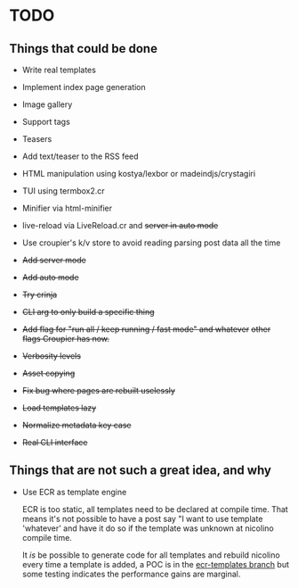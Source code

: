 # TODO

## Things that could be done

* Write real templates
* Implement index page generation
* Image gallery
* Support tags
* Teasers
* Add text/teaser to the RSS feed
* HTML manipulation using kostya/lexbor or madeindjs/crystagiri
* TUI using termbox2.cr
* Minifier via html-minifier
* live-reload via LiveReload.cr and ~~server in auto mode~~
* Use croupier's k/v store to avoid reading parsing post data
  all the time

* ~~Add server mode~~
* ~~Add auto mode~~
* ~~Try crinja~~
* ~~CLI arg to only build a specific thing~~
* ~~Add flag for "run all / keep running / fast mode" and whatever~~
  ~~other flags Croupier has now.~~
* ~~Verbosity levels~~
* ~~Asset copying~~
* ~~Fix bug where pages are rebuilt uselessly~~
* ~~Load templates lazy~~
* ~~Normalize metadata key case~~
* ~~Real CLI interface~~

## Things that are not such a great idea, and why

* Use ECR as template engine

  ECR is too static, all templates need to be declared
  at compile time. That means it's not possible to have
  a post say "I want to use template 'whatever' and
  have it do so if the template was unknown at nicolino
  compile time.

  It *is* be possible to generate code for all templates
  and rebuild nicolino every time a template is added,
  a POC is in the [ecr-templates branch](https://github.com/ralsina/nicolino/tree/ecr-templates)
  but some testing indicates the performance gains are
  marginal.
